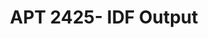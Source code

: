 ---
title: APT 2425- IDF Output
redirect_to: https://docs.google.com/forms/d/e/1FAIpQLSfqc_XvTVVhw_PP93vcWOvvsW5Lk9mq7jb78GaMMs3ta1Op3w/viewform?usp=sf_link
redirect_from: 
  - /APT2425IDFSubmission
  - /apt2425idfsubmission
---
